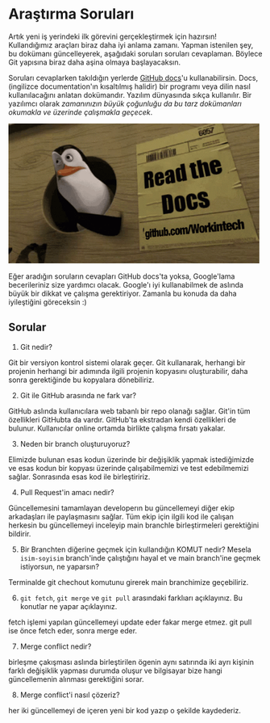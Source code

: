 # Araştırma Soruları

Artık yeni iş yerindeki ilk görevini gerçekleştirmek için hazırsın! Kullandığımız araçları biraz daha iyi anlama zamanı. Yapman istenilen şey, bu dokümanı güncelleyerek, aşağıdaki soruları soruları cevaplaman. Böylece Git yapısına biraz daha aşina olmaya başlayacaksın.

Soruları cevaplarken takıldığın yerlerde [GitHub docs](https://docs.github.com/en)'u kullanabilirsin. Docs, (ingilizce documentation'ın kısaltılmış halidir) bir programı veya dilin nasıl kullanılacağını anlatan dokümandır. Yazılım dünyasında sıkça kullanılır. Bir yazılımcı olarak _zamanınızın büyük çoğunluğu da bu tarz dokümanları okumakla ve üzerinde çalışmakla geçecek_.

![READ THE DOCS](https://github.com/Workintech/FSWeb-S1G1-Projesi-Web-Development-Projesi-icin-Git/blob/main/read-the-docs-wit.gif?raw=true)

Eğer aradığın soruların cevapları GitHub docs'ta yoksa, Google'lama becerileriniz size yardımcı olacak. Google'ı iyi kullanabilmek de aslında büyük bir dikkat ve çalışma gerektiriyor. Zamanla bu konuda da daha iyileştiğini göreceksin :)

## Sorular

1. Git nedir?

Git bir versiyon kontrol sistemi olarak geçer. Git kullanarak, herhangi bir projenin herhangi bir adımında ilgili projenin kopyasını oluşturabilir, daha sonra gerektiğinde bu kopyalara dönebiliriz.


2. Git ile GitHub arasında ne fark var?

GitHub aslında kullanıcılara web tabanlı bir repo olanağı sağlar. Git'in tüm özellikleri GitHubta da vardır. GitHub'ta ekstradan kendi özellikleri de bulunur. Kullanıcılar online ortamda birlikte çalışma fırsatı yakalar.

3. Neden bir branch oluşturuyoruz?

Elimizde bulunan esas kodun üzerinde bir değişiklik yapmak istediğimizde ve esas kodun bir kopyası üzerinde çalışabilmemizi ve test edebilmemizi sağlar. Sonrasında esas kod ile birleştiririz.

4. Pull Request'in amacı nedir?

Güncellemesini tamamlayan developerın bu güncellemeyi diğer ekip arkadaşları ile paylaşmasını sağlar. Tüm ekip için ilgili kod ile çalışan herkesin bu güncellemeyi inceleyip main branchle birleştirmeleri gerektiğini bildirir.

5. Bir Branchten diğerine geçmek için kullandığın KOMUT nedir? Mesela `isim-soyisim` branch'inde çalıştığını hayal et ve main branch'ine geçmek istiyorsun, ne yaparsın?

Terminalde git chechout komutunu girerek main branchimize geçebiliriz.

6. `git fetch`, `git merge` ve `git pull` arasındaki farklıarı açıklayınız. Bu konutlar ne yapar açıklayınız.

fetch işlemi yapılan güncellemeyi update eder fakar merge etmez. git pull ise önce fetch eder, sonra merge eder.

7. Merge conflict nedir?

birleşme çakışması aslında birleştirilen ögenin aynı satırında iki ayrı kişinin farklı değişiklik yapması durumda oluşur ve bilgisayar bize hangi güncellemenin alınması gerektiğini sorar.

8. Merge conflict'i nasıl çözeriz?

her iki güncellemeyi de içeren yeni bir kod yazıp o şekilde kaydederiz.
